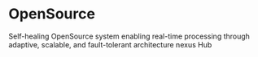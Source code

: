 # OpenSource
Self-healing OpenSource system enabling real-time processing through adaptive, scalable, and fault-tolerant architecture nexus Hub
